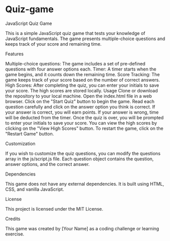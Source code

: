 # Quiz-game

JavaScript Quiz Game

This is a simple JavaScript quiz game that tests your knowledge of JavaScript fundamentals. The game presents multiple-choice questions and keeps track of your score and remaining time.

Features

Multiple-choice questions: The game includes a set of pre-defined questions with four answer options each.
Timer: A timer starts when the game begins, and it counts down the remaining time.
Score Tracking: The game keeps track of your score based on the number of correct answers.
High Scores: After completing the quiz, you can enter your initials to save your score. The high scores are stored locally.
Usage
Clone or download the repository to your local machine.
Open the index.html file in a web browser.
Click on the "Start Quiz" button to begin the game.
Read each question carefully and click on the answer option you think is correct.
If your answer is correct, you will earn points. If your answer is wrong, time will be deducted from the timer.
Once the quiz is over, you will be prompted to enter your initials to save your score.
You can view the high scores by clicking on the "View High Scores" button.
To restart the game, click on the "Restart Game" button.

Customization

If you wish to customize the quiz questions, you can modify the questions array in the js/script.js file. Each question object contains the question, answer options, and the correct answer.



Dependencies

This game does not have any external dependencies. It is built using HTML, CSS, and vanilla JavaScript.

License

This project is licensed under the MIT License.

Credits

This game was created by [Your Name] as a coding challenge or learning exercise.
